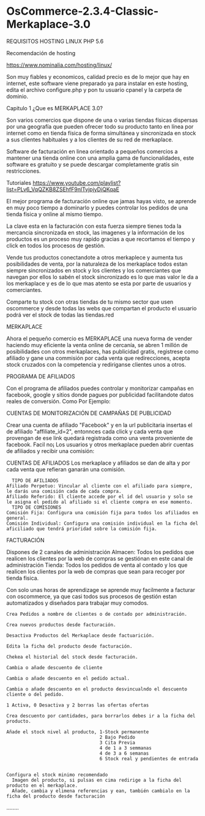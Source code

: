 # OsCommerce-2.3.4-Classic-Merkaplace-3.0

REQUISITOS
HOSTING LINUX 
PHP 5.6

Recomendación de hosting

https://www.nominalia.com/hosting/linux/

Son muy fiables y economicos, calidad precio es de lo mejor que hay en internet, este software viene preparado ya para instalar en este hosting, edita el archivo configure.php y pon tu usuario cpanel y la carpeta de dominio.

Capitulo 1 ¿Que es MERKAPLACE 3.0?

Son varios comercios que dispone de una o varias tiendas físicas dispersas por una geografía que pueden ofrecer todo su producto tanto en línea por internet como en tienda física de forma simultánea y sincronizada en stock a sus clientes habituales y a los clientes de su red de merkaplace.

Software de facturación en linea orientado a pequeños comercios a mantener una tienda online con una amplia gama de funcionalidades, este software es gratuito y se puede descargar completamente gratís sin restricciones.

Tutoriales
https://www.youtube.com/playlist?list=PLv6_VqQZKB8ZSEhfF9nlTvjpjyDiQKqaE

El mejor programa de facturación online que jamas hayas visto, se aprende en muy poco tiempo a dominarlo y puedes controlar los pedidos de una tienda fisica y online al mismo tiempo.

La clave esta en la facturación con esta fuerza siempre tienes toda la mercancia sincronizada en stock, las imagenes y la información de los productos es un proceso muy rapido gracias a que recortamos el tiempo y click en todos los procesos de gestión.

Vende tus productos conectandote a otros merkaplece y aumenta tus posibilidades de venta, por la naturaleza de los merkaplace todos estan siempre sincronizados en stock y los clientes y los comerciantes que navegan por ellos lo sabén el stock sincronizado es lo que mas valor le da a los merkaplace y es de lo que mas atento se esta por parte de usuarios y comerciantes.

Comparte tu stock con otras tiendas de tu mismo sector que usen oscommerce y desde todas las webs que compartan el producto el usuario podrá ver el stock de todas las tiendas.red



MERKAPLACE

Ahora el pequeño comercio es MERKAPLACE una nueva forma de vender haciendo muy eficiente la venta online de cercanía, se abren 1 millón de posibilidades con otros merkaplaces, has publicidad gratis, registrese como afiliado y gane una commisión por cada venta que redirecciones, acepta stock cruzados con la competencia y rediriganse clientes unos a otros.




PROGRAMA DE AFILIADOS

Con el programa de afiliados puedes controlar y monitorizar campañas en facebook, google y sitios donde pagues por publicidad facilitandote datos reales de conversión.
Como Por Ejemplo:

CUENTAS DE MONITORIZACIÓN DE CAMPAÑAS DE PUBLICIDAD

  Crear una cuenta de afiliado "Facebook" y en la url publicitaria insertas el 
  de afiliado "affiliate_id=2", entonnces cada click y cada venta que provengan de ese link quedará registrada como una venta proveniente de facebook. Facil no¡
  Los usuarios y otros merkaplace pueden abrir cuentas de afiliados y recibir una comisión:
  
CUENTAS DE AFILIADOS
  Los merkaplace y afiliados se dan de alta y por cada venta que refieran ganarán una comisión.
  
      TIPO DE AFILIADOS
    Afiliado Perpetuo: Vincular al cliente con el afiliado para siempre, le darás una comisión cada de cada compra.
    Afiliado Referido: El cliente accede por el id del usuario y solo se le asigna el pedido al afiliado si el cliente compra en ese momento.
      TIPO DE COMISIONES
    Comisión Fija: Configura una comisión fija para todos los afiliados en general.
    Comisión Individual: Configura una comisión individual en la ficha del aficiliado que tendrá prioridad sobre la comisión fija.
    

FACTURACIÓN

Dispones de 2 canales de administración 
   Almacen: Todos los pedidos que realicen los clientes por la web de compras se gestiónan en este canal de administración
   Tienda: Todos los pedidos de venta al contado y los que realicen los clientes por la web de compras que sean para recoger por tienda fisica.

Con solo unas horas de aprendizage se aprende muy facilmente a facturar con oscommerce, ya que casi todos sus procesos de gestión estan automatizados y diseñados para trabajar muy comodos.

    Crea Pedidos a nombre de clientes o de contado por administración.

    Crea nuevos productos desde facturación.
    
    Desactiva Productos del Merkaplace desde factuarición.
    
    Edita la ficha del producto desde facturación.
    
    Chekea el historial del stock desde facturación.
    
    Cambia o añade descuento de cliente 
    
    Cambia o añade descuento en el pedido actual.
    
    Cambia o añade descuento en el producto desvincualndo el descuento cliente o del pedido.
    
    1 Activa, 0 Desactiva y 2 borras las ofertas ofertas
    
    Crea descuento por cantidades, para borrarlos debes ir a la ficha del producto.
    
    Añade el stock nivel al producto, 1-Stock permanente
                                      2 Bajo Pedido
                                      3 Cita Previa
                                      4 de 1 a 3 semmanas
                                      4 de 3 a 6 semanas
                                      6 Stock real y pendientes de entrada
                                      
    
    Configura el stock minimo recomendado
      Imagen del producto, si pulsas en cima redirige a la ficha del producto en el merkaplace.
      Añade, cambia y elimena referencias y ean, también cambialo en la ficha del producto desde facturación 
    
    



........
